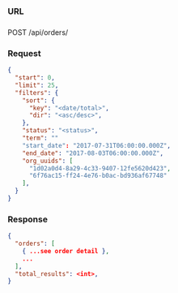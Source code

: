 ### URL

###

POST /api/orders/

### Request

```json
{
  "start": 0,
  "limit": 25,
  "filters": {
    "sort": {
      "key": "<date/total>",
      "dir": "<asc/desc>",
    },
    "status": "<status>",
    "term": ""
    "start_date": "2017-07-31T06:00:00.000Z",
    "end_date": "2017-08-03T06:00:00.000Z",
    "org_uuids": [
      "1d02a0d4-8a29-4c33-9407-12fe5620d423",
      "6f76ac15-ff24-4e76-b0ac-bd936af67748"
    ],
  }
}
```

### Response

```json
{
  "orders": [
    { ...see order detail },
    ...
  ],
  "total_results": <int>,
}
```

